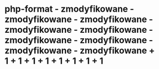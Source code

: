 # php-format - zmodyfikowane - zmodyfikowane - zmodyfikowane - zmodyfikowane - zmodyfikowane - zmodyfikowane - zmodyfikowane - zmodyfikowane - zmodyfikowane + 1 + 1 + 1 + 1 + 1 + 1 + 1 + 1